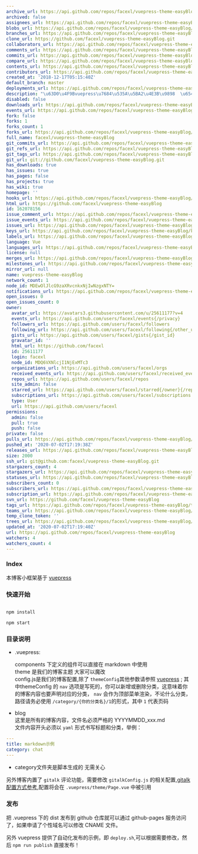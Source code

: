 ```yaml
---
archive_url: https://api.github.com/repos/facexl/vuepress-theme-easyBlog/{archive_format}{/ref}
archived: false
assignees_url: https://api.github.com/repos/facexl/vuepress-theme-easyBlog/assignees{/user}
blobs_url: https://api.github.com/repos/facexl/vuepress-theme-easyBlog/git/blobs{/sha}
branches_url: https://api.github.com/repos/facexl/vuepress-theme-easyBlog/branches{/branch}
clone_url: https://github.com/facexl/vuepress-theme-easyBlog.git
collaborators_url: https://api.github.com/repos/facexl/vuepress-theme-easyBlog/collaborators{/collaborator}
comments_url: https://api.github.com/repos/facexl/vuepress-theme-easyBlog/comments{/number}
commits_url: https://api.github.com/repos/facexl/vuepress-theme-easyBlog/commits{/sha}
compare_url: https://api.github.com/repos/facexl/vuepress-theme-easyBlog/compare/{base}...{head}
contents_url: https://api.github.com/repos/facexl/vuepress-theme-easyBlog/contents/{+path}
contributors_url: https://api.github.com/repos/facexl/vuepress-theme-easyBlog/contributors
created_at: '2018-12-17T05:15:40Z'
default_branch: master
deployments_url: https://api.github.com/repos/facexl/vuepress-theme-easyBlog/deployments
description: "\u63D0\u4F9Bvuepress\u7684\u535A\u5BA2\u4E3B\u9898  \u6548\u679C https://facexl.github.io/"
disabled: false
downloads_url: https://api.github.com/repos/facexl/vuepress-theme-easyBlog/downloads
events_url: https://api.github.com/repos/facexl/vuepress-theme-easyBlog/events
fork: false
forks: 1
forks_count: 1
forks_url: https://api.github.com/repos/facexl/vuepress-theme-easyBlog/forks
full_name: facexl/vuepress-theme-easyBlog
git_commits_url: https://api.github.com/repos/facexl/vuepress-theme-easyBlog/git/commits{/sha}
git_refs_url: https://api.github.com/repos/facexl/vuepress-theme-easyBlog/git/refs{/sha}
git_tags_url: https://api.github.com/repos/facexl/vuepress-theme-easyBlog/git/tags{/sha}
git_url: git://github.com/facexl/vuepress-theme-easyBlog.git
has_downloads: true
has_issues: true
has_pages: false
has_projects: true
has_wiki: true
homepage: ''
hooks_url: https://api.github.com/repos/facexl/vuepress-theme-easyBlog/hooks
html_url: https://github.com/facexl/vuepress-theme-easyBlog
id: 162078156
issue_comment_url: https://api.github.com/repos/facexl/vuepress-theme-easyBlog/issues/comments{/number}
issue_events_url: https://api.github.com/repos/facexl/vuepress-theme-easyBlog/issues/events{/number}
issues_url: https://api.github.com/repos/facexl/vuepress-theme-easyBlog/issues{/number}
keys_url: https://api.github.com/repos/facexl/vuepress-theme-easyBlog/keys{/key_id}
labels_url: https://api.github.com/repos/facexl/vuepress-theme-easyBlog/labels{/name}
language: Vue
languages_url: https://api.github.com/repos/facexl/vuepress-theme-easyBlog/languages
license: null
merges_url: https://api.github.com/repos/facexl/vuepress-theme-easyBlog/merges
milestones_url: https://api.github.com/repos/facexl/vuepress-theme-easyBlog/milestones{/number}
mirror_url: null
name: vuepress-theme-easyBlog
network_count: 1
node_id: MDEwOlJlcG9zaXRvcnkxNjIwNzgxNTY=
notifications_url: https://api.github.com/repos/facexl/vuepress-theme-easyBlog/notifications{?since,all,participating}
open_issues: 0
open_issues_count: 0
owner:
  avatar_url: https://avatars3.githubusercontent.com/u/25611177?v=4
  events_url: https://api.github.com/users/facexl/events{/privacy}
  followers_url: https://api.github.com/users/facexl/followers
  following_url: https://api.github.com/users/facexl/following{/other_user}
  gists_url: https://api.github.com/users/facexl/gists{/gist_id}
  gravatar_id: ''
  html_url: https://github.com/facexl
  id: 25611177
  login: facexl
  node_id: MDQ6VXNlcjI1NjExMTc3
  organizations_url: https://api.github.com/users/facexl/orgs
  received_events_url: https://api.github.com/users/facexl/received_events
  repos_url: https://api.github.com/users/facexl/repos
  site_admin: false
  starred_url: https://api.github.com/users/facexl/starred{/owner}{/repo}
  subscriptions_url: https://api.github.com/users/facexl/subscriptions
  type: User
  url: https://api.github.com/users/facexl
permissions:
  admin: false
  pull: true
  push: false
private: false
pulls_url: https://api.github.com/repos/facexl/vuepress-theme-easyBlog/pulls{/number}
pushed_at: '2020-07-02T17:19:38Z'
releases_url: https://api.github.com/repos/facexl/vuepress-theme-easyBlog/releases{/id}
size: 2000
ssh_url: git@github.com:facexl/vuepress-theme-easyBlog.git
stargazers_count: 4
stargazers_url: https://api.github.com/repos/facexl/vuepress-theme-easyBlog/stargazers
statuses_url: https://api.github.com/repos/facexl/vuepress-theme-easyBlog/statuses/{sha}
subscribers_count: 0
subscribers_url: https://api.github.com/repos/facexl/vuepress-theme-easyBlog/subscribers
subscription_url: https://api.github.com/repos/facexl/vuepress-theme-easyBlog/subscription
svn_url: https://github.com/facexl/vuepress-theme-easyBlog
tags_url: https://api.github.com/repos/facexl/vuepress-theme-easyBlog/tags
teams_url: https://api.github.com/repos/facexl/vuepress-theme-easyBlog/teams
temp_clone_token: ''
trees_url: https://api.github.com/repos/facexl/vuepress-theme-easyBlog/git/trees{/sha}
updated_at: '2020-07-02T17:19:40Z'
url: https://api.github.com/repos/facexl/vuepress-theme-easyBlog
watchers: 4
watchers_count: 4
---
```



### Index

本博客小框架基于 [vuepress](http://daringfireball.net/projects/markdown/syntax)

### 快速开始

```bash

npm install 

npm start

```

### 目录说明

- .vuepress:  

    components 下定义的组件可以直接在 markdown 中使用  
    theme 是我们的博客主题 大家可以魔改  
    config.js是我们的博客配置,除了 `themeConfig`其他参数请参照 [vuepress](https://vuepress.vuejs.org) ;
    其中themeConfig 的 `nav` 选项是写死的，你可以新增或删除分类，这意味着你的博客内容也要声明对应的分类， `nav` 会作为顶部菜单渲染，不论什么分类，路径请务必使用 `/category/{你的分类名}/1`的形式，其中 `1` 代表页码

- blog  
    这里是所有的博客内容，文件名必须严格的 YYYYMMDD_xxx.md  
    文件内容开头必须以 `yaml` 形式书写标题和分类，举例：
```yaml
---
title: markdown示例
category: chat
---
```
- category文件夹是脚本生成的 无需关心

另外博客内置了 `gitalk` 评论功能，需要修改 `gitalkConfig.js` 的相关配置,[gitalk 配置方式参考](https://www.jianshu.com/p/656e6101bf0f),配置将会在 `.vuepress/theme/Page.vue` 中被引用

### 发布

把 .vuepress 下的 dist 发布到 github 仓库就可以通过 github-pages 服务访问了，如果申请了个性域名可以修改 CNAME 文件。  

另外 vuepress 提供了自动化发布的示例，即 `deploy.sh`,可以根据需要修改，然后 `npm run publish` 直接发布！

